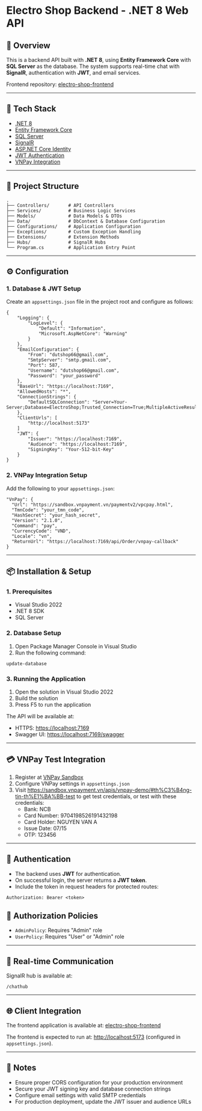 # Electro Shop Backend - .NET 8 Web API

## 📌 Overview
This is a backend API built with **.NET 8**, using **Entity Framework Core** with **SQL Server** as the database.
The system supports real-time chat with **SignalR**, authentication with **JWT**, and email services.

Frontend repository: [electro-shop-frontend](https://github.com/nguyenhbtrung/electro-shop-frontend)

---

## 🚀 Tech Stack
- [.NET 8](https://dotnet.microsoft.com/download/dotnet/8.0)
- [Entity Framework Core](https://docs.microsoft.com/ef/core/)
- [SQL Server](https://www.microsoft.com/sql-server)
- [SignalR](https://dotnet.microsoft.com/apps/aspnet/signalr)
- [ASP.NET Core Identity](https://docs.microsoft.com/aspnet/core/security/authentication/identity)
- [JWT Authentication](https://jwt.io/)
- [VNPay Integration](https://sandbox.vnpayment.vn/apis/docs/gioi-thieu/)

---

## 📂 Project Structure

```
.
├── Controllers/       # API Controllers
├── Services/          # Business Logic Services
├── Models/            # Data Models & DTOs
├── Data/              # DbContext & Database Configuration
├── Configurations/    # Application Configuration
├── Exceptions/        # Custom Exception Handling
├── Extensions/        # Extension Methods
├── Hubs/              # SignalR Hubs
└── Program.cs         # Application Entry Point
```

---

## ⚙️ Configuration

### 1. Database & JWT Setup
Create an `appsettings.json` file in the project root and configure as follows:

```
{
    "Logging": {
        "LogLevel": {
            "Default": "Information",
            "Microsoft.AspNetCore": "Warning"
        }
    },
    "EmailConfiguration": {
        "From": "dutshop66@gmail.com",
        "SmtpServer": "smtp.gmail.com",
        "Port": 587,
        "Username": "dutshop66@gmail.com",
        "Password": "your_password"
    },
    "BaseUrl": "https://localhost:7169",
    "AllowedHosts": "*",
    "ConnectionStrings": {
        "DefaultSQLConnection": "Server=Your-Server;Database=ElectroShop;Trusted_Connection=True;MultipleActiveResultSets=true;TrustServerCertificate=True"
    },
    "ClientUrls": [
        "http://localhost:5173"
    ]
    "JWT": {
        "Issuer": "https://localhost:7169",
        "Audience": "https://localhost:7169",
        "SigningKey": "Your-512-bit-Key"
    }
}
```

### 2. VNPay Integration Setup
Add the following to your `appsettings.json`:

```
"VnPay": {
  "Url": "https://sandbox.vnpayment.vn/paymentv2/vpcpay.html",
  "TmnCode": "your_tmn_code",
  "HashSecret": "your_hash_secret",
  "Version": "2.1.0",
  "Command": "pay",
  "CurrencyCode": "VND",
  "Locale": "vn",
  "ReturnUrl": "https://localhost:7169/api/Order/vnpay-callback"
}
```

---

## 📦 Installation & Setup

### 1. Prerequisites
- Visual Studio 2022
- .NET 8 SDK
- SQL Server

### 2. Database Setup
1. Open Package Manager Console in Visual Studio
2. Run the following command:
```
update-database

```

### 3. Running the Application
1. Open the solution in Visual Studio 2022
2. Build the solution
3. Press F5 to run the application

The API will be available at:
- HTTPS: [https://localhost:7169](https://localhost:7169)
- Swagger UI: [https://localhost:7169/swagger](https://localhost:7169/swagger)

---

## 💳 VNPay Test Integration

1. Register at [VNPay Sandbox](https://sandbox.vnpayment.vn/devreg/)
2. Configure VNPay settings in `appsettings.json`
3. Visit https://sandbox.vnpayment.vn/apis/vnpay-demo/#th%C3%B4ng-tin-th%E1%BA%BB-test to get test credentials, or test with these credentials:
   - Bank: NCB
   - Card Number: 9704198526191432198
   - Card Holder: NGUYEN VAN A
   - Issue Date: 07/15
   - OTP: 123456

---

## 🔑 Authentication

* The backend uses **JWT** for authentication.
* On successful login, the server returns a **JWT token**.
* Include the token in request headers for protected routes:
```
Authorization: Bearer <token>
```

## 👥 Authorization Policies

- `AdminPolicy`: Requires "Admin" role
- `UserPolicy`: Requires "User" or "Admin" role

---

## 📡 Real-time Communication

SignalR hub is available at:
```
/chathub

```

---

## 🌐 Client Integration

The frontend application is available at: [electro-shop-frontend](https://github.com/nguyenhbtrung/electro-shop-frontend)

The frontend is expected to run at:
[http://localhost:5173](http://localhost:5173) (configured in `appsettings.json`).

---

## 📝 Notes

- Ensure proper CORS configuration for your production environment
- Secure your JWT signing key and database connection strings
- Configure email settings with valid SMTP credentials
- For production deployment, update the JWT issuer and audience URLs
